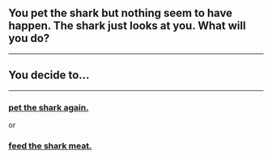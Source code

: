 ## You pet the shark but nothing seem to have happen. The shark just looks at you. What will you do?
---
## You decide to...
---
### [pet the shark again.](End/End.md)   
or   
### [feed the shark meat.](Friend/End.md)